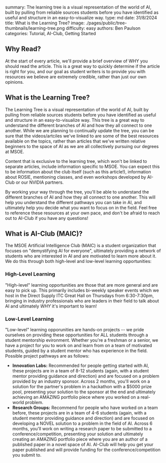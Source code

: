 summary: The learning tree is a visual representation of the world of AI, built by pulling from reliable sources students before you have identified as useful and structure in an easy-to-visualize way.
type: md
date: 31/8/2024
title: What is the Learning Tree?
image: ./pages/public/tree-thumbnails/learning-tree.png
difficulty: easy
authors: Ben Paulson
categories: Tutorial, AI-Club, Getting Started

## Why Read?
At the start of every article, we'll provide a brief overview of WHY you should read the article. This is a great way to quickly determine if the article is right for you, and our goal as student writers is to provide you with resources we believe are extremely credible, rather than just our own opinions.


## What is the Learning Tree?
The Learning Tree is a visual representation of the world of AI, built by pulling from reliable sources students before you have identified as useful and structure in an easy-to-visualize way. This tree is a great way to understand the different branches of AI and how they all connect to one another. While we are planning to continually update the tree, you can be sure that the videos/artciles we've linked to are some of the best resources available on the topics, rather than articles that we've written relative beginners to the space of AI as we are all collectively pursuing our degrees at MSOE.

Content that is exclusive to the learning tree, which won't be linked to separate articles, include information specific to MSOE. You can expect this to be information about the club itself (such as this article!), information about ROSIE, mentioning classes, and even workshops developed by AI-Club or our NVIDIA partners.

By working your way through the tree, you'll be able to understand the different branches of AI and how they all connect to one another. This will help you understand the different pathways you can take in AI, and ultimately help you decide what you want to focus on in the field. Feel free to reference these resources at your own pace, and don't be afraid to reach out to AI-Club if you have any questions!


## What is AI-Club (MAIC)?
The MSOE Artificial Intelligence Club (MAIC) is a student organization that focuses on "demystifying AI for everyone", ultimately providing a network of students who are interested in AI and are motivated to learn more about it. We do this through both high-level and low-level learning opportunities:<br/>

### High-Level Learning
"High-level" learning opportunities are those that are more general and are easy to pick up. This primarily includes bi-weekly speaker events which we host in the Direct Supply ITC Great Hall on Thursdays from 6:30-7:30pm, bringing in industry professionals who are leaders in their field to talk about AI and ultimately *WHY* it's important to learn!

### Low-Level Learning
"Low-level" learning opporunities are hands-on projects -- we pride ourselves on providing these opportunities for ALL students through a student mentorship evironment. Whether you're a freshman or a senior, we have a project for you to work on and learn from on a team of motivated students, guided by a student mentor who has experience in the field. Possible project pathways are as follows:
* **Innovation Labs:** Recommended for people getting started with AI, these projects are in a team of 8-12 students (again, with a student mentor providing guidance and direction) and are focused on a problem provided by an industry sponsor. Across 2 months, you'll work on a solution for the partner's problem in a hackathon with a $5000 prize pool, presenting your solution to the sponsor at the end and ultimately achieving an AMAZING portfolio piece where you worked on a real-world problem.
* **Research Groups:** Recommend for people who have worked on a team before, these projects are in a team of 4-6 students (again, with a student mentor providing guidance and direction) and are focused on developing a NOVEL solution to a problem in the field of AI. Across 6 months, you'll work on writing a research paper to be submitted to a conference/competition, presenting your solution and ultimately creating an AMAZING portfolio piece where you are an author of a published paper in a novel space of AI. AI-Club will help you get your paper published and will provide funding for the conference/competition you submit to.



